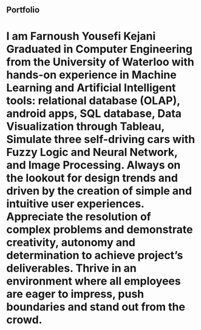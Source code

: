 ## Portfolio
# I am Farnoush Yousefi Kejani Graduated in Computer Engineering from the University of Waterloo with hands-on experience in Machine Learning and Artificial Intelligent tools: relational database (OLAP), android apps, SQL database, Data Visualization through Tableau, Simulate three self-driving cars with Fuzzy Logic and Neural Network, and Image Processing. Always on the lookout for design trends and driven by the creation of simple and intuitive user experiences. Appreciate the resolution of complex problems and demonstrate creativity, autonomy and determination to achieve project’s deliverables. Thrive in an environment where all employees are eager to impress, push boundaries and stand out from the crowd.